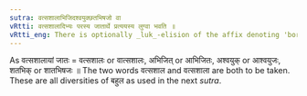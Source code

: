 ```yaml
---
sutra: वत्सशालाभिजिदश्वयुक्छतभिषजो वा
vRtti: वत्सशालादिभ्यः परस्य जातार्थे प्रत्ययस्य लुग्वा भवति ॥
vRtti_eng: There is optionally _luk_-elision of the affix denoting 'born therein' after the words '_vatsasala_', '_abhijit_', '_asvayuk_', and '_satabhik_'.
---
```

As वत्सशालायां जातः = वत्सशालः or वात्सशालः, अभिजित् or आभिजितः, अश्वयुक् or आश्वयुजः, शतभिक् or शातभिषजः ॥ The two words वत्सशाल and वत्सशाला are both to be taken. These are all diversities of बहुल as used in the next _sutra_.
